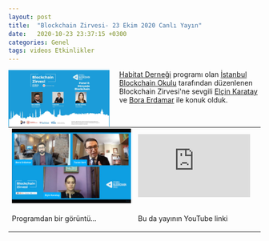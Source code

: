 ```yaml
---
layout: post
title:  "Blockchain Zirvesi- 23 Ekim 2020 Canlı Yayın"
date:   2020-10-23 23:37:15 +0300
categories: Genel
tags: videos Etkinlikler
---
```


<img align="left" src="/assets/blockchain_zirvesi_poster_1200.jpg" style="width:40%; padding-right:20px"> [Habitat Derneği](https://habitatdernegi.org) programı olan [İstanbul Blockchain Okulu](https://habitatdernegi.org/dijital-donusum/istanbul-blockchain-okulu/) tarafından düzenlenen Blockchain Zirvesi'ne sevgili [Elçin Karatay](https://twitter.com/elcin_karatay/) ve [Bora Erdamar](https://twitter.com/berdamar/) ile konuk olduk. 

&nbsp;

<table><tr><td style="width:50%">
<img src="/assets/blockchain_zirvesi_yayin_1200.jpg">
</td>
<td style="width:50%">
<iframe width="224" height="126" src="https://youtu.be/qd6BSTaMYFA?t=8930" frameborder="0" allowfullscreen></iframe></td></tr>
<tr><td style="width:50%; vertical-align:top">
<p>
Programdan bir görüntü...  
</p></td>
<td style="width:50%; vertical-align:top">
<p>Bu da yayının YouTube linki</p>
</td></tr>
</table>
